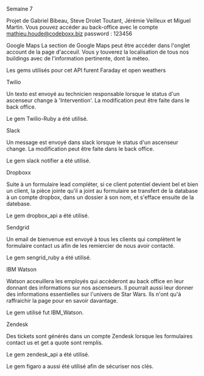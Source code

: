 Semaine 7

Projet de Gabriel Bibeau, Steve Drolet Toutant, Jérémie Veilleux et Miguel Martin.
Vous pouvez accéder au back-office avec le compte mathieu.houde@codeboxx.biz password : 123456

Google Maps
La section de Google Maps peut être accéder dans l'onglet account de la page d'acceuil. Vous y touverez la localisation de tous nos buildings avec de l'information pertinente, dont la méteo.

Les gems utilisés pour cet API furent Faraday et open weathers

Twilio

Un texto est envoyé au technicien responsable lorsque le status d'un ascenseur change à 'Intervention'. La modification peut être faite dans le back office.

Le gem Twilio-Ruby a été utilisé.

Slack

Un message est envoyé dans slack lorsque le status d'un ascenseur change. La modification peut être faite dans le back office.

Le gem slack notifier a été utilisé.

Dropboxx

Suite à un formulaire lead compléter, si ce client potentiel devient bel et bien un client, la pièce jointe qu'il a joint au formulaire se transfert de la database à un compte dropbox, dans un dossier à son nom, et s'efface ensuite de la datebase.

Le gem dropbox_api a été utilisé.

Sendgrid

Un email de bienvenue est envoyé à tous les clients qui complètent le formulaire contact us afin de les remiercier de nous avoir contacté.

Le gem sengrid_ruby a été utilisé.

IBM Watson

Watson acceuillera les employés qui accèderont au back office en leur donnant des informations sur nos ascenseurs. Il pourrait aussi leur donner des informations essentielles sur l'univers de Star Wars. Ils n'ont qu'à raffraichir la page pour en savoir davantage.

Le gem utilisé fut IBM_Watson.

Zendesk

Des tickets sont générés dans un compte Zendesk lorsque les formulaires contact us et get a quote sont remplis.

Le gem zendesk_api a été utilisé.

Le gem figaro a aussi été utilisé afin de sécuriser nos clés.
